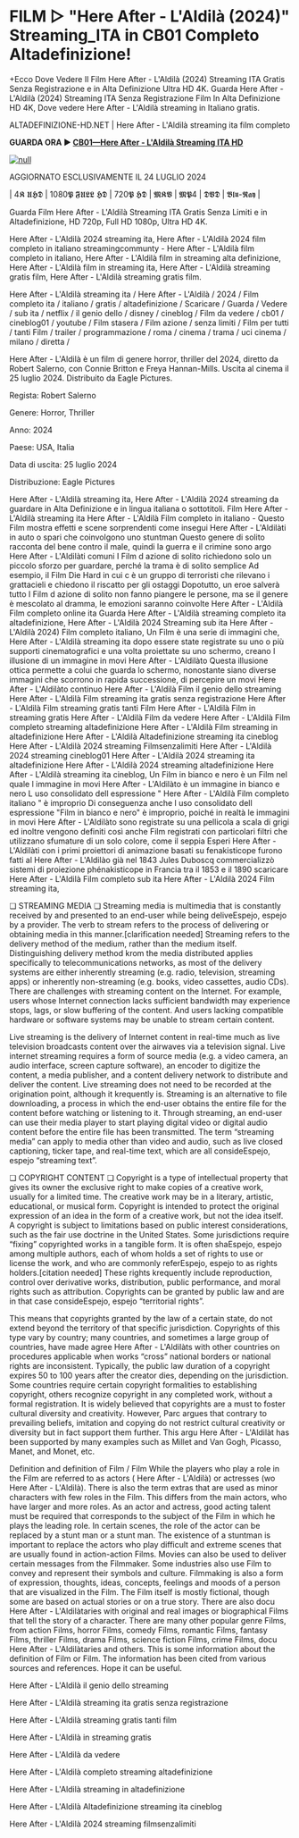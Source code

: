 # FILM ▷ "Here After - L'Aldilà (2024)" Streaming_ITA in CB01 Completo Altadefinizione!

+Ecco Dove Vedere Il Film Here After - L'Aldilà (2024) Streaming ITA Gratis Senza Registrazione e in Alta Definizione Ultra HD 4K.
Guarda Here After - L'Aldilà (2024) Streaming ITA Senza Registrazione Film In Alta Definizione HD 4K, Dove vedere Here After - L'Aldilà streaming in Italiano gratis.

ALTADEFINIZIONE-HD.NET | Here After - L'Aldilà streaming ita film completo

**GUARDA ORA ▶️ [CB01—Here After - L'Aldilà Streaming ITA HD](https://t.co/ze4QchSTgw)**

[![null](https://static.wixstatic.com/media/855a25_043b5abeb4ae4d35ac003198e7fe56ed~mv2.gif)](https://t.co/ze4QchSTgw)

AGGIORNATO ESCLUSIVAMENTE IL 24 LUGLIO 2024

| 4𝕶 𝖀𝕳𝕯 | 1080𝕻 𝕱𝖀𝕷𝕷 𝕳𝕯 | 720𝕻 𝕳𝕯 | 𝕸𝕶𝖁 | 𝕸𝕻4 | 𝕯𝖁𝕯 | 𝕭𝖑𝖚-𝕽𝖆𝖞 |

Guarda Film Here After - L'Aldilà Streaming ITA Gratis Senza Limiti e in Altadefinizione, HD 720p, Full HD 1080p, Ultra HD 4K.

Here After - L'Aldilà 2024 streaming ita, Here After - L'Aldilà 2024 film completo in italiano streamingcommunty - Here After - L'Aldilà film completo in italiano, Here After - L'Aldilà film in streaming alta definizione, Here After - L'Aldilà film in streaming ita, Here After - L'Aldilà streaming gratis film, Here After - L'Aldilà streaming gratis film.

Here After - L'Aldilà streaming ita / Here After - L'Aldilà / 2024 / Film completo ita / italiano / gratis / altadefinizione / Scaricare / Guarda / Vedere / sub ita / netflix / il genio dello / disney / cineblog / Film da vedere / cb01 / cineblog01 / youtube / Film stasera / Film azione / senza limiti / Film per tutti / tanti Film / trailer / programmazione / roma / cinema / trama / uci cinema / milano / diretta /

Here After - L'Aldilà è un film di genere horror, thriller del 2024, diretto da Robert Salerno, con Connie Britton e Freya Hannan-Mills. Uscita al cinema il 25 luglio 2024. Distribuito da Eagle Pictures.


Regista: Robert Salerno


Genere: Horror, Thriller


Anno: 2024


Paese: USA, Italia


Data di uscita: 25 luglio 2024


Distribuzione: Eagle Pictures


Here After - L'Aldilà streaming ita, Here After - L'Aldilà 2024 streaming da guardare in Alta Definizione e in lingua italiana o sottotitoli. Film Here After - L'Aldilà streaming ita Here After - L'Aldilà Film completo in italiano - Questo Film mostra effetti e scene sorprendenti come insegui Here After - L'Aldilàti in auto o spari che coinvolgono uno stuntman Questo genere di solito racconta del bene contro il male, quindi la guerra e il crimine sono argo Here After - L'Aldilàti comuni I Film d azione di solito richiedono solo un piccolo sforzo per guardare, perché la trama è di solito semplice Ad esempio, il Film Die Hard in cui c è un gruppo di terroristi che rilevano i grattacieli e chiedono il riscatto per gli ostaggi Dopotutto, un eroe salverà tutto I Film d azione di solito non fanno piangere le persone, ma se il genere è mescolato al dramma, le emozioni saranno coinvolte Here After - L'Aldilà Film completo online ita Guarda Here After - L'Aldilà streaming completo ita altadefinizione, Here After - L'Aldilà 2024 Streaming sub ita Here After - L'Aldilà 2024) Film completo italiano, Un Film è una serie di immagini che, Here After - L'Aldilà streaming ita dopo essere state registrate su uno o più supporti cinematografici e una volta proiettate su uno schermo, creano l illusione di un immagine in movi Here After - L'Aldilàto Questa illusione ottica permette a colui che guarda lo schermo, nonostante siano diverse immagini che scorrono in rapida successione, di percepire un movi Here After - L'Aldilàto continuo Here After - L'Aldilà Film il genio dello streaming Here After - L'Aldilà Film streaming ita gratis senza registrazione Here After - L'Aldilà Film streaming gratis tanti Film Here After - L'Aldilà Film in streaming gratis Here After - L'Aldilà Film da vedere Here After - L'Aldilà Film completo streaming altadefinizione Here After - L'Aldilà Film streaming in altadefinizione Here After - L'Aldilà Altadefinizione streaming ita cineblog Here After - L'Aldilà 2024 streaming Filmsenzalimiti Here After - L'Aldilà 2024 streaming cineblog01 Here After - L'Aldilà 2024 streaming ita altadefinizione Here After - L'Aldilà 2024 streaming altadefinizione Here After - L'Aldilà streaming ita cineblog, Un Film in bianco e nero è un Film nel quale l immagine in movi Here After - L'Aldilàto è un immagine in bianco e nero L uso consolidato dell espressione " Here After - L'Aldilà Film completo italiano " è improprio Di conseguenza anche l uso consolidato dell espressione "Film in bianco e nero" è improprio, poiché in realtà le immagini in movi Here After - L'Aldilàto sono registrate su una pellicola a scala di grigi ed inoltre vengono definiti così anche Film registrati con particolari filtri che utilizzano sfumature di un solo colore, come il seppia Esperi Here After - L'Aldilàti con i primi proiettori di animazione basati su fenakisticope furono fatti al Here After - L'Aldilào già nel 1843 Jules Duboscq commercializzò sistemi di proiezione phénakisticope in Francia tra il 1853 e il 1890 scaricare Here After - L'Aldilà Film completo sub ita Here After - L'Aldilà 2024 Film streaming ita,

❏ STREAMING MEDIA ❏ Streaming media is multimedia that is constantly received by and presented to an end-user while being deliveEspejo, espejo by a provider. The verb to stream refers to the process of delivering or obtaining media in this manner.[clarification needed] Streaming refers to the delivery method of the medium, rather than the medium itself. Distinguishing delivery method krom the media distributed applies specifically to telecommunications networks, as most of the delivery systems are either inherently streaming (e.g. radio, television, streaming apps) or inherently non-streaming (e.g. books, video cassettes, audio CDs). There are challenges with streaming content on the Internet. For example, users whose Internet connection lacks sufficient bandwidth may experience stops, lags, or slow buffering of the content. And users lacking compatible hardware or software systems may be unable to stream certain content.

Live streaming is the delivery of Internet content in real-time much as live television broadcasts content over the airwaves via a television signal. Live internet streaming requires a form of source media (e.g. a video camera, an audio interface, screen capture software), an encoder to digitize the content, a media publisher, and a content delivery network to distribute and deliver the content. Live streaming does not need to be recorded at the origination point, although it krequently is. Streaming is an alternative to file downloading, a process in which the end-user obtains the entire file for the content before watching or listening to it. Through streaming, an end-user can use their media player to start playing digital video or digital audio content before the entire file has been transmitted. The term “streaming media” can apply to media other than video and audio, such as live closed captioning, ticker tape, and real-time text, which are all consideEspejo, espejo “streaming text”.

❏ COPYRIGHT CONTENT ❏ Copyright is a type of intellectual property that gives its owner the exclusive right to make copies of a creative work, usually for a limited time. The creative work may be in a literary, artistic, educational, or musical form. Copyright is intended to protect the original expression of an idea in the form of a creative work, but not the idea itself. A copyright is subject to limitations based on public interest considerations, such as the fair use doctrine in the United States. Some jurisdictions require “fixing” copyrighted works in a tangible form. It is often shaEspejo, espejo among multiple authors, each of whom holds a set of rights to use or license the work, and who are commonly referEspejo, espejo to as rights holders.[citation needed] These rights krequently include reproduction, control over derivative works, distribution, public performance, and moral rights such as attribution. Copyrights can be granted by public law and are in that case consideEspejo, espejo “territorial rights”.

This means that copyrights granted by the law of a certain state, do not extend beyond the territory of that specific jurisdiction. Copyrights of this type vary by country; many countries, and sometimes a large group of countries, have made agree Here After - L'Aldilàts with other countries on procedures applicable when works “cross” national borders or national rights are inconsistent. Typically, the public law duration of a copyright expires 50 to 100 years after the creator dies, depending on the jurisdiction. Some countries require certain copyright formalities to establishing copyright, others recognize copyright in any completed work, without a formal registration. It is widely believed that copyrights are a must to foster cultural diversity and creativity. However, Parc argues that contrary to prevailing beliefs, imitation and copying do not restrict cultural creativity or diversity but in fact support them further. This argu Here After - L'Aldilàt has been supported by many examples such as Millet and Van Gogh, Picasso, Manet, and Monet, etc.

Definition and definition of Film / Film While the players who play a role in the Film are referred to as actors ( Here After - L'Aldilà) or actresses (wo Here After - L'Aldilà). There is also the term extras that are used as minor characters with few roles in the Film. This differs from the main actors, who have larger and more roles. As an actor and actress, good acting talent must be required that corresponds to the subject of the Film in which he plays the leading role. In certain scenes, the role of the actor can be replaced by a stunt man or a stunt man. The existence of a stuntman is important to replace the actors who play difficult and extreme scenes that are usually found in action-action Films. Movies can also be used to deliver certain messages from the Filmmaker. Some industries also use Film to convey and represent their symbols and culture. Filmmaking is also a form of expression, thoughts, ideas, concepts, feelings and moods of a person that are visualized in the Film. The Film itself is mostly fictional, though some are based on actual stories or on a true story. There are also docu Here After - L'Aldilàtaries with original and real images or biographical Films that tell the story of a character. There are many other popular genre Films, from action Films, horror Films, comedy Films, romantic Films, fantasy Films, thriller Films, drama Films, science fiction Films, crime Films, docu Here After - L'Aldilàtaries and others. This is some information about the definition of Film or Film. The information has been cited from various sources and references. Hope it can be useful.

Here After - L'Aldilà il genio dello streaming

Here After - L'Aldilà streaming ita gratis senza registrazione

Here After - L'Aldilà streaming gratis tanti film

Here After - L'Aldilà in streaming gratis

Here After - L'Aldilà da vedere

Here After - L'Aldilà completo streaming altadefinizione

Here After - L'Aldilà streaming in altadefinizione

Here After - L'Aldilà Altadefinizione streaming ita cineblog

Here After - L'Aldilà 2024 streaming filmsenzalimiti
